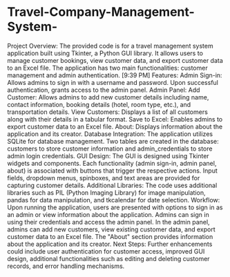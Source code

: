 # Travel-Company-Management-System-
Project Overview:
The provided code is for a travel management system application built using Tkinter, a Python GUI library. It allows users to manage customer bookings, view customer data, and export customer data to an Excel file. The application has two main functionalities: customer management and admin authentication.
[9:39 PM]
Features:
Admin Sign-in:
Allows admins to sign in with a username and password.
Upon successful authentication, grants access to the admin panel.
Admin Panel:
Add Customer: Allows admins to add new customer details including name, contact information, booking details (hotel, room type, etc.), and transportation details.
View Customers: Displays a list of all customers along with their details in a tabular format.
Save to Excel: Enables admins to export customer data to an Excel file.
About:
Displays information about the application and its creator.
Database Integration:
The application utilizes SQLite for database management.
Two tables are created in the database: customers to store customer information and admin_credentials to store admin login credentials.
GUI Design:
The GUI is designed using Tkinter widgets and components.
Each functionality (admin sign-in, admin panel, about) is associated with buttons that trigger the respective actions.
Input fields, dropdown menus, spinboxes, and text areas are provided for capturing customer details.
Additional Libraries:
The code uses additional libraries such as PIL (Python Imaging Library) for image manipulation, pandas for data manipulation, and tkcalendar for date selection.
Workflow:
Upon running the application, users are presented with options to sign in as an admin or view information about the application.
Admins can sign in using their credentials and access the admin panel.
In the admin panel, admins can add new customers, view existing customer data, and export customer data to an Excel file.
The "About" section provides information about the application and its creator.
Next Steps:
Further enhancements could include user authentication for customer access, improved GUI design, additional functionalities such as editing and deleting customer records, and error handling mechanisms.
